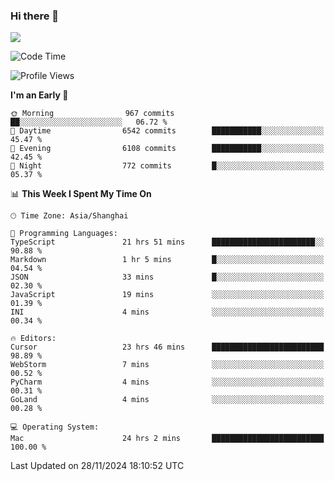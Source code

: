 ### Hi there 👋

<!--
**JJAYCHEN1e/jjaychen1e** is a ✨ _special_ ✨ repository because its `README.md` (this file) appears on your GitHub profile.

Here are some ideas to get you started:

- 🔭 I’m currently working on ...
- 🌱 I’m currently learning ...
- 👯 I’m looking to collaborate on ...
- 🤔 I’m looking for help with ...
- 💬 Ask me about ...
- 📫 How to reach me: ...
- 😄 Pronouns: ...
- ⚡ Fun fact: ...
-->

[![](https://github-readme-stats.vercel.app/api?username=jjaychen1e&show_icons=true)](https://github.com/jjaychen1e/github-readme-stats?count_private=true)

<!--START_SECTION:waka-->
![Code Time](http://img.shields.io/badge/Code%20Time-1%2C621%20hrs%2011%20mins-blue)

![Profile Views](http://img.shields.io/badge/Profile%20Views-0-blue)

**I'm an Early 🐤** 

```text
🌞 Morning                967 commits         ██░░░░░░░░░░░░░░░░░░░░░░░   06.72 % 
🌆 Daytime                6542 commits        ███████████░░░░░░░░░░░░░░   45.47 % 
🌃 Evening                6108 commits        ███████████░░░░░░░░░░░░░░   42.45 % 
🌙 Night                  772 commits         █░░░░░░░░░░░░░░░░░░░░░░░░   05.37 % 
```


📊 **This Week I Spent My Time On** 

```text
🕑︎ Time Zone: Asia/Shanghai

💬 Programming Languages: 
TypeScript               21 hrs 51 mins      ███████████████████████░░   90.88 % 
Markdown                 1 hr 5 mins         █░░░░░░░░░░░░░░░░░░░░░░░░   04.54 % 
JSON                     33 mins             █░░░░░░░░░░░░░░░░░░░░░░░░   02.30 % 
JavaScript               19 mins             ░░░░░░░░░░░░░░░░░░░░░░░░░   01.39 % 
INI                      4 mins              ░░░░░░░░░░░░░░░░░░░░░░░░░   00.34 % 

🔥 Editors: 
Cursor                   23 hrs 46 mins      █████████████████████████   98.89 % 
WebStorm                 7 mins              ░░░░░░░░░░░░░░░░░░░░░░░░░   00.52 % 
PyCharm                  4 mins              ░░░░░░░░░░░░░░░░░░░░░░░░░   00.31 % 
GoLand                   4 mins              ░░░░░░░░░░░░░░░░░░░░░░░░░   00.28 % 

💻 Operating System: 
Mac                      24 hrs 2 mins       █████████████████████████   100.00 % 
```


 Last Updated on 28/11/2024 18:10:52 UTC
<!--END_SECTION:waka-->
